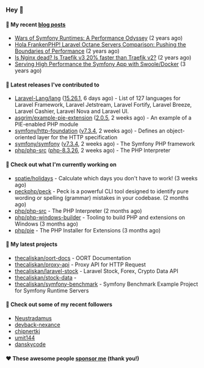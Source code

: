 ### Hey 👋

#### 📜 My recent [blog posts](https://caliskanemre.medium.com/)

- [Wars of Symfony Runtimes: A Performance Odyssey](https://medium.com/beyn-technology/wars-of-symfony-runtimes-a-performance-odyssey-7b0120e8f9e1?source=rss-cf41ab240584------2) (2 years ago)
- [Hola FrankenPHP! Laravel Octane Servers Comparison: Pushing the Boundaries of Performance](https://medium.com/beyn-technology/hola-frankenphp-laravel-octane-servers-comparison-pushing-the-boundaries-of-performance-d3e7ad8e652c?source=rss-cf41ab240584------2) (2 years ago)
- [Is Nginx dead? Is Traefik v3 20% faster than Traefik v2?](https://medium.com/beyn-technology/is-nginx-dead-is-traefik-v3-20-faster-than-traefik-v2-f28ffb7eed3e?source=rss-cf41ab240584------2) (2 years ago)
- [Serving High Performance the Symfony App with Swoole/Docker](https://medium.com/beyn-technology/serving-high-performance-the-symfony-app-with-swoole-docker-758d8f176889?source=rss-cf41ab240584------2) (3 years ago)

#### 🔭 Latest releases I've contributed to

- [Laravel-Lang/lang](https://github.com/Laravel-Lang/lang) ([15.26.1](https://github.com/Laravel-Lang/lang/releases/tag/15.26.1), 6 days ago) - List of 127 languages for Laravel Framework, Laravel Jetstream, Laravel Fortify, Laravel Breeze, Laravel Cashier, Laravel Nova and Laravel UI.
- [asgrim/example-pie-extension](https://github.com/asgrim/example-pie-extension) ([2.0.5](https://github.com/asgrim/example-pie-extension/releases/tag/2.0.5), 2 weeks ago) - An example of a PIE-enabled PHP module
- [symfony/http-foundation](https://github.com/symfony/http-foundation) ([v7.3.4](https://github.com/symfony/http-foundation/releases/tag/v7.3.4), 2 weeks ago) - Defines an object-oriented layer for the HTTP specification
- [symfony/symfony](https://github.com/symfony/symfony) ([v7.3.4](https://github.com/symfony/symfony/releases/tag/v7.3.4), 2 weeks ago) - The Symfony PHP framework
- [php/php-src](https://github.com/php/php-src) ([php-8.3.26](https://github.com/php/php-src/releases/tag/php-8.3.26), 2 weeks ago) - The PHP Interpreter

#### 👷 Check out what I'm currently working on

- [spatie/holidays](https://github.com/spatie/holidays) - Calculate which days you don&#39;t have to work! (3 weeks ago)
- [peckphp/peck](https://github.com/peckphp/peck) - Peck is a powerful CLI tool designed to identify pure wording or spelling (grammar) mistakes in your codebase. (2 months ago)
- [php/php-src](https://github.com/php/php-src) - The PHP Interpreter (2 months ago)
- [php/php-windows-builder](https://github.com/php/php-windows-builder) - Tooling to build PHP and extensions on Windows (3 months ago)
- [php/pie](https://github.com/php/pie) - The PHP Installer for Extensions (3 months ago)

#### 🌱 My latest projects

- [thecaliskan/oort-docs](https://github.com/thecaliskan/oort-docs) - OORT Documentation
- [thecaliskan/proxy-api](https://github.com/thecaliskan/proxy-api) - Proxy API for HTTP Request
- [thecaliskan/laravel-stock](https://github.com/thecaliskan/laravel-stock) - Laravel Stock, Forex, Crypto Data API
- [thecaliskan/stock-data](https://github.com/thecaliskan/stock-data) - 
- [thecaliskan/symfony-benchmark](https://github.com/thecaliskan/symfony-benchmark) - Symfony Benchmark Example Project for Symfony Runtime Servers 

#### 👯 Check out some of my recent followers

- [Neustradamus](https://github.com/Neustradamus)
- [devback-nexance](https://github.com/devback-nexance)
- [chipnertkj](https://github.com/chipnertkj)
- [umit144](https://github.com/umit144)
- [danskycode](https://github.com/danskycode)

#### ❤️ These awesome people [sponsor me](https://github.com/sponsors/thecaliskan) (thank you!)

